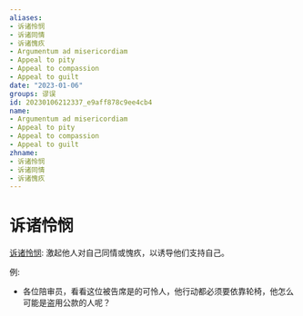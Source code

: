 ```yaml
---
aliases:
- 诉诸怜悯
- 诉诸同情
- 诉诸愧疚
- Argumentum ad misericordiam
- Appeal to pity
- Appeal to compassion
- Appeal to guilt
date: "2023-01-06"
groups: 谬误
id: 20230106212337_e9aff878c9ee4cb4
name:
- Argumentum ad misericordiam
- Appeal to pity
- Appeal to compassion
- Appeal to guilt
zhname:
- 诉诸怜悯
- 诉诸同情
- 诉诸愧疚
---
```


# 诉诸怜悯

[诉诸怜悯](https://zh.wikipedia.org/wiki/%E8%A8%B4%E8%AB%B8%E6%86%90%E6%86%AB): 激起他人对自己同情或愧疚，以诱导他们支持自己。

例:
- 各位陪审员，看看这位被告席是的可怜人，他行动都必须要依靠轮椅，他怎么可能是盗用公款的人呢？
